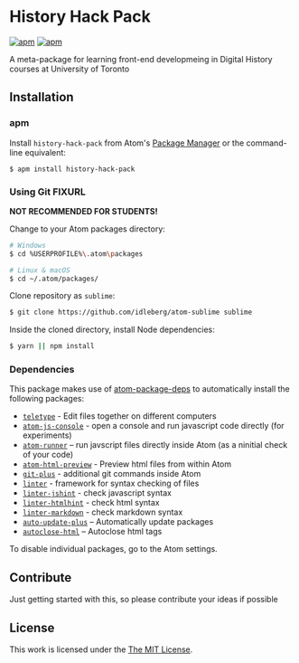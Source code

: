 # History Hack Pack

[![apm](https://img.shields.io/apm/v/history-hack-pack.svg?style=flat-square)](https://atom.io/packages/history-hack-pack)
[![apm](https://img.shields.io/apm/dm/history-hack-pack.svg?style=flat-square)](https://atom.io/packages/history-hack-pack)

A meta-package for learning front-end developmeing in Digital History courses at University of Toronto

## Installation

### apm

Install `history-hack-pack` from Atom's [Package Manager](http://flight-manual.atom.io/using-atom/sections/atom-packages/) or the command-line equivalent:

`$ apm install history-hack-pack`

### Using Git **FIXURL**


**NOT RECOMMENDED FOR STUDENTS!** 

Change to your Atom packages directory:

```bash
# Windows
$ cd %USERPROFILE%\.atom\packages

# Linux & macOS
$ cd ~/.atom/packages/
```

Clone repository as `sublime`:

```bash
$ git clone https://github.com/idleberg/atom-sublime sublime
```

Inside the cloned directory, install Node dependencies:

```bash
$ yarn || npm install
```

### Dependencies

This package makes use of [atom-package-deps](https://github.com/steelbrain/package-deps) to automatically install the following packages:
* [`teletype`](https:/atom.io/packages/teletype) - Edit files together on different computers
* [`atom-js-console`](https:/atom.io/packages/atom-js-console) - open a console and run javascript code directly (for experiments)
* [`atom-runner`](https://atom.io/packages/atom-runner) – run javscript files directly inside Atom (as a ninitial check of your code)
* [`atom-html-preview`](https:/atom.io/packages/atom-html-preview) - Preview html files from within Atom
* [`git-plus`](https:/atom.io/packages/git-plus) - additional git commands inside Atom
* [`linter`](https:/atom.io/packages/linter) - framework for syntax checking of files
* [`linter-jshint`](https:/atom.io/packages/linter-jshint) - check javascript syntax
* [`linter-htmlhint`](https:/atom.io/packages/linter-htmlhint) - check html syntax
* [`linter-markdown`](https:/atom.io/packages/linter-markdown) - check markdown syntax
* [`auto-update-plus`](https://atom.io/packages/auto-update-plus) – Automatically update packages
* [`autoclose-html`](https://atom.io/packages/autoclose-html) – Autoclose html tags

To disable individual packages, go to the Atom settings.

## Contribute

Just getting started with this, so please contribute your ideas if possible

## License

This work is licensed under the [The MIT License](LICENSE.md).
